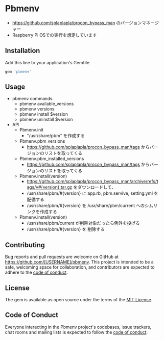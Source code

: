 # Pbmenv

* https://github.com/splaplapla/procon_bypass_man のバージョンマネージャー
* Raspberry Pi OSでの実行を想定しています

## Installation

Add this line to your application's Gemfile:

```ruby
gem 'pbmenv'
```

## Usage
* pbmenv commands
    * pbmenv available_versions
    * pbmenv versions
    * pbmenv install $version
    * pbmenv uninstall $version
* API
    * Pbmenv.init
        * "/usr/share/pbm" を作成する
    * Pbmenv.pbm_versions
        * https://github.com/splaplapla/procon_bypass_man/tags からバージョンのリストを取ってくる
    * Pbmenv.pbm_installed_versions
        * https://github.com/splaplapla/procon_bypass_man/tags からバージョンのリストを取ってくる
    * Pbmenv.install(version)
        * https://github.com/splaplapla/procon_bypass_man/archive/refs/tags/v#{version}.tar.gz をダウンロードして、
        * /usr/share/pbm/#{version} に app.rb, pbm.servive, setting.yml を配備する
        * /usr/share/pbm/#{version} を /usr/share/pbm/current へのシムリンクを作成する
    * Pbmenv.install(version)
        * /usr/share/pbm/current が削除対象だったら例外を投げる
        * /usr/share/pbm/#{version} を 削除する

## Contributing

Bug reports and pull requests are welcome on GitHub at https://github.com/[USERNAME]/pbmenv. This project is intended to be a safe, welcoming space for collaboration, and contributors are expected to adhere to the [code of conduct](https://github.com/[USERNAME]/pbmenv/blob/master/CODE_OF_CONDUCT.md).

## License

The gem is available as open source under the terms of the [MIT License](https://opensource.org/licenses/MIT).

## Code of Conduct

Everyone interacting in the Pbmenv project's codebases, issue trackers, chat rooms and mailing lists is expected to follow the [code of conduct](https://github.com/[USERNAME]/pbmenv/blob/master/CODE_OF_CONDUCT.md).
